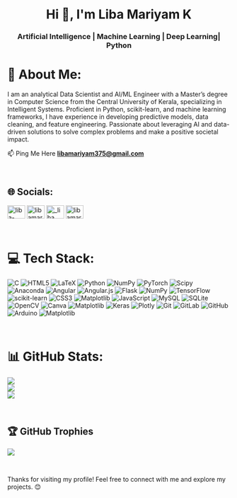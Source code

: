<h1 align="center">Hi 👋, I'm Liba Mariyam K</h1>
<h3 align="center">Artificial Intelligence | Machine Learning | Deep Learning| Python </h3>

# 💫 About Me:
I am an analytical Data Scientist and AI/ML Engineer with a Master’s degree in Computer Science from the Central University of Kerala, specializing in Intelligent Systems. Proficient in Python, scikit-learn, and machine learning frameworks, I have experience in developing predictive models, data cleaning, and feature engineering. Passionate about leveraging AI and data-driven solutions to solve complex problems and make a positive societal impact.



📫 Ping Me Here **libamariyam375@gmail.com**

<br> <!-- Line break to add space -->

## 🌐 Socials:
<p align="left">
<a href="https://linkedin.com/in/liba-mariyam-1132b1241" target="blank"><img align="center" src="https://raw.githubusercontent.com/rahuldkjain/github-profile-readme-generator/master/src/images/icons/Social/linked-in-alt.svg" alt="liba-mariyam-1132b1241" height="30" width="40" /></a>
<a href="https://kaggle.com/libamariyam" target="blank"><img align="center" src="https://raw.githubusercontent.com/rahuldkjain/github-profile-readme-generator/master/src/images/icons/Social/kaggle.svg" alt="libamariyam" height="30" width="40" /></a>
<a href="https://instagram.com/_liba_____" target="blank"><img align="center" src="https://raw.githubusercontent.com/rahuldkjain/github-profile-readme-generator/master/src/images/icons/Social/instagram.svg" alt="_liba_____" height="30" width="40" /></a>
<a href="https://www.hackerrank.com/libamariyam375" target="blank"><img align="center" src="https://raw.githubusercontent.com/rahuldkjain/github-profile-readme-generator/master/src/images/icons/Social/hackerrank.svg" alt="libamariyam375" height="30" width="40" /></a>
</p>
<br> <!-- Line break to add space -->

# 💻 Tech Stack:
![C](https://img.shields.io/badge/c-%2300599C.svg?style=plastic&logo=c&logoColor=white) ![HTML5](https://img.shields.io/badge/html5-%23E34F26.svg?style=plastic&logo=html5&logoColor=white) ![LaTeX](https://img.shields.io/badge/latex-%23008080.svg?style=plastic&logo=latex&logoColor=white) ![Python](https://img.shields.io/badge/python-3670A0?style=plastic&logo=python&logoColor=ffdd54) ![NumPy](https://img.shields.io/badge/numpy-%23013243.svg?style=plastic&logo=numpy&logoColor=white) ![PyTorch](https://img.shields.io/badge/PyTorch-%23EE4C2C.svg?style=plastic&logo=PyTorch&logoColor=white) ![Scipy](https://img.shields.io/badge/SciPy-%230C55A5.svg?style=plastic&logo=scipy&logoColor=%white) ![Anaconda](https://img.shields.io/badge/Anaconda-%2344A833.svg?style=plastic&logo=anaconda&logoColor=white) ![Angular](https://img.shields.io/badge/angular-%23DD0031.svg?style=plastic&logo=angular&logoColor=white) ![Angular.js](https://img.shields.io/badge/angular.js-%23E23237.svg?style=plastic&logo=angularjs&logoColor=white) ![Flask](https://img.shields.io/badge/flask-%23000.svg?style=plastic&logo=flask&logoColor=white) ![NumPy](https://img.shields.io/badge/numpy-%23013243.svg?style=plastic&logo=numpy&logoColor=white) ![TensorFlow](https://img.shields.io/badge/TensorFlow-%23FF6F00.svg?style=plastic&logo=TensorFlow&logoColor=white) ![scikit-learn](https://img.shields.io/badge/scikit--learn-%23F7931E.svg?style=plastic&logo=scikit-learn&logoColor=white) ![CSS3](https://img.shields.io/badge/css3-%231572B6.svg?style=plastic&logo=css3&logoColor=white) ![Matplotlib](https://img.shields.io/badge/Matplotlib-%23ffffff.svg?style=plastic&logo=Matplotlib&logoColor=black) ![JavaScript](https://img.shields.io/badge/javascript-%23323330.svg?style=plastic&logo=javascript&logoColor=%23F7DF1E) ![MySQL](https://img.shields.io/badge/mysql-4479A1.svg?style=plastic&logo=mysql&logoColor=white) ![SQLite](https://img.shields.io/badge/sqlite-%2307405e.svg?style=plastic&logo=sqlite&logoColor=white) ![OpenCV](https://img.shields.io/badge/opencv-%23white.svg?style=plastic&logo=opencv&logoColor=white) ![Canva](https://img.shields.io/badge/Canva-%2300C4CC.svg?style=plastic&logo=Canva&logoColor=white) ![Matplotlib](https://img.shields.io/badge/Matplotlib-%23ffffff.svg?style=plastic&logo=Matplotlib&logoColor=black) ![Keras](https://img.shields.io/badge/Keras-%23D00000.svg?style=plastic&logo=Keras&logoColor=white) ![Plotly](https://img.shields.io/badge/Plotly-%233F4F75.svg?style=plastic&logo=plotly&logoColor=white) ![Git](https://img.shields.io/badge/git-%23F05033.svg?style=plastic&logo=git&logoColor=white) ![GitLab](https://img.shields.io/badge/gitlab-%23181717.svg?style=plastic&logo=gitlab&logoColor=white) ![GitHub](https://img.shields.io/badge/github-%23121011.svg?style=plastic&logo=github&logoColor=white) ![Arduino](https://img.shields.io/badge/-Arduino-00979D?style=plastic&logo=Arduino&logoColor=white) ![Matplotlib](https://img.shields.io/badge/Matplotlib-%23ffffff.svg?style=plastic&logo=Matplotlib&logoColor=black)

<br> <!-- Line break to add space -->
# 📊 GitHub Stats:
![](https://github-readme-stats.vercel.app/api?username=LibaMariyamK&theme=radical&hide_border=false&include_all_commits=true&count_private=false)<br/>
![](https://github-readme-streak-stats.herokuapp.com/?user=LibaMariyamK&theme=radical&hide_border=false)<br/>
![](https://github-readme-stats.vercel.app/api/top-langs/?username=LibaMariyamK&theme=radical&hide_border=false&include_all_commits=true&count_private=false&layout=compact)

<br> <!-- Line break to add space -->

## 🏆 GitHub Trophies
![](https://github-profile-trophy.vercel.app/?username=LibaMariyamK&theme=radical&no-frame=false&no-bg=true&margin-w=4)

<br> <!-- Line break to add space -->

Thanks for visiting my profile! Feel free to connect with me and explore my projects. 😊
